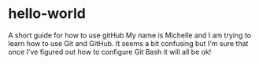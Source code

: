 # hello-world
A short guide for how to use gitHub
My name is Michelle and I am trying to learn how to use Git and GitHub. It seems a bit confusing but I'm sure that once I've figured out how to configure Git Bash it will all be ok! 
